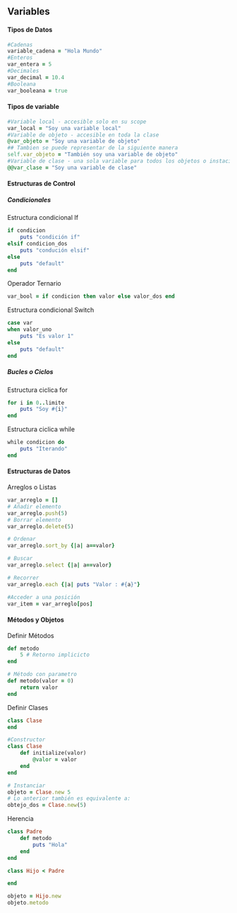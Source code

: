 ## Variables
#### Tipos de Datos
```ruby
#Cadenas
variable_cadena = "Hola Mundo"
#Enteros
var_entera = 5
#Decimales
var_decimal = 10.4
#Booleana
var_booleana = true
```
#### Tipos de variable
```ruby
#Variable local - accesible solo en su scope
var_local = "Soy una variable local"
#Variable de objeto - accesible en toda la clase
@var_objeto = "Soy una variable de objeto"
## Tambien se puede representar de la siguiente manera
self.var_objeto = "También soy una variable de objeto"
#Variable de clase - una sola variable para todos los objetos o instacia de la clase
@@var_clase = "Soy una variable de clase"
```
#### Estructuras de Control

##### Condicionales
Estructura condicional If
```ruby
if condicion 
    puts "condición if"
elsif condicion_dos
    puts "condución elsif"
else
    puts "default"
end
```

Operador Ternario
```ruby
var_bool = if condicion then valor else valor_dos end
```

Estructura condicional Switch
```ruby
case var
when valor_uno
    puts "Es valor 1"
else
    puts "default"
end
```

##### Bucles o Ciclos
Estructura ciclica for

```ruby
for i in 0..limite
    puts "Soy #{i}"
end
```

Estructura ciclica while
```ruby
while condicion do
    puts "Iterando"
end
```
#### Estructuras de Datos
Arreglos o Listas
```ruby
var_arreglo = []
# Añadir elemento
var_arreglo.push(5)
# Borrar elemento
var_arreglo.delete(5)

# Ordenar
var_arreglo.sort_by {|a| a==valor}

# Buscar
var_arreglo.select {|a| a==valor}

# Recorrer
var_arreglo.each {|a| puts "Valor : #{a}"}

#Acceder a una posición
var_item = var_arreglo[pos]
```
#### Métodos y Objetos
Definir Métodos
```ruby
def metodo
    5 # Retorno implicicto
end

# Método con parametro
def metodo(valor = 0)
    return valor
end
```

Definir Clases
```ruby
class Clase
end

#Constructor
class Clase
    def initialize(valor)
        @valor = valor
    end
end

# Instanciar
objeto = Clase.new 5
# Lo anterior también es equivalente a:
obtejo_dos = Clase.new(5)
```

Herencia
```ruby
class Padre
    def metodo
        puts "Hola"
    end
end

class Hijo < Padre

end

objeto = Hijo.new
objeto.metodo
```